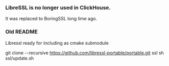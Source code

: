 ### LibreSSL is no longer used in ClickHouse.
It was replaced to BoringSSL long lime ago.


### Old README

Libressl ready for including as cmake submodule

git clone --recursive https://github.com/libressl-portable/portable.git ssl
sh ssl/update.sh
